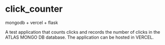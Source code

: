 # click_counter
mongodb + vercel + flask

A test application that counts clicks and records the number of clicks in the ATLAS MONGO DB database. The application can be hosted in VERCEL.


